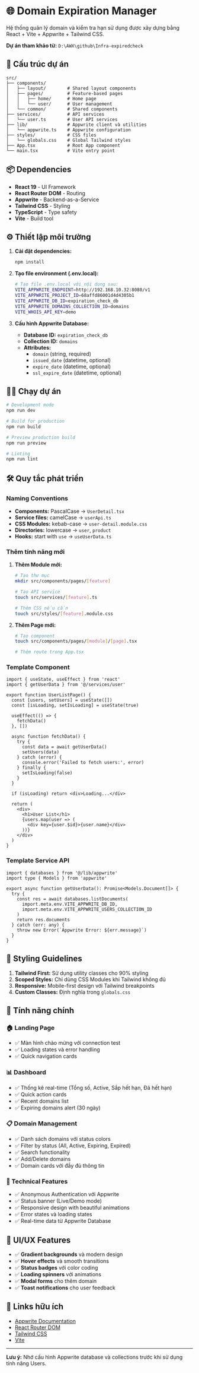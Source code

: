# 🌐 Domain Expiration Manager

Hệ thống quản lý domain và kiểm tra hạn sử dụng được xây dựng bằng React + Vite + Appwrite + Tailwind CSS.

**Dự án tham khảo từ:** `D:\AWX\github\Infra-expiredcheck`

## 🚀 Cấu trúc dự án

```
src/
├── components/
│   ├── layout/        # Shared layout components
│   ├── pages/         # Feature-based pages
│   │   ├── home/      # Home page
│   │   └── user/      # User management
│   └── common/        # Shared components
├── services/          # API services
│   └── user.ts        # User API services
├── lib/               # Appwrite client và utilities
│   └── appwrite.ts    # Appwrite configuration
├── styles/            # CSS files
│   └── globals.css    # Global Tailwind styles
├── App.tsx            # Root App component
└── main.tsx           # Vite entry point
```

## 📦 Dependencies

- **React 19** - UI Framework
- **React Router DOM** - Routing
- **Appwrite** - Backend-as-a-Service
- **Tailwind CSS** - Styling
- **TypeScript** - Type safety
- **Vite** - Build tool

## ⚙️ Thiết lập môi trường

1. **Cài đặt dependencies:**
   ```bash
   npm install
   ```

2. **Tạo file environment (.env.local):**
   ```bash
   # Tạo file .env.local với nội dung sau:
   VITE_APPWRITE_ENDPOINT=http://192.168.10.32:8080/v1
   VITE_APPWRITE_PROJECT_ID=68affd86001d4d4305b1
   VITE_APPWRITE_DB_ID=expiration_check_db
   VITE_APPWRITE_DOMAINS_COLLECTION_ID=domains
   VITE_WHOIS_API_KEY=demo
   ```

3. **Cấu hình Appwrite Database:**
   - **Database ID:** `expiration_check_db`
   - **Collection ID:** `domains`
   - **Attributes:**
     - `domain` (string, required)
     - `issued_date` (datetime, optional)
     - `expire_date` (datetime, optional)
     - `ssl_expire_date` (datetime, optional)

## 🏃‍♂️ Chạy dự án

```bash
# Development mode
npm run dev

# Build for production
npm run build

# Preview production build
npm run preview

# Linting
npm run lint
```

## 🛠️ Quy tắc phát triển

### Naming Conventions
- **Components:** PascalCase → `UserDetail.tsx`
- **Service files:** camelCase → `userApi.ts`
- **CSS Modules:** kebab-case → `user-detail.module.css`
- **Directories:** lowercase → `user`, `product`
- **Hooks:** start with `use` → `useUserData.ts`

### Thêm tính năng mới

1. **Thêm Module mới:**
   ```bash
   # Tạo thư mục
   mkdir src/components/pages/[feature]
   
   # Tạo API service
   touch src/services/[feature].ts
   
   # Thêm CSS nếu cần
   touch src/styles/[feature].module.css
   ```

2. **Thêm Page mới:**
   ```bash
   # Tạo component
   touch src/components/pages/[module]/[page].tsx
   
   # Thêm route trong App.tsx
   ```

### Template Component

```tsx
import { useState, useEffect } from 'react'
import { getUserData } from '@/services/user'

export function UserListPage() {
  const [users, setUsers] = useState([])
  const [isLoading, setIsLoading] = useState(true)

  useEffect(() => {
    fetchData()
  }, [])

  async function fetchData() {
    try {
      const data = await getUserData()
      setUsers(data)
    } catch (error) {
      console.error('Failed to fetch users:', error)
    } finally {
      setIsLoading(false)
    }
  }

  if (isLoading) return <div>Loading...</div>

  return (
    <div>
      <h1>User List</h1>
      {users.map(user => (
        <div key={user.$id}>{user.name}</div>
      ))}
    </div>
  )
}
```

### Template Service API

```tsx
import { databases } from '@/lib/appwrite'
import type { Models } from 'appwrite'

export async function getUserData(): Promise<Models.Document[]> {
  try {
    const res = await databases.listDocuments(
      import.meta.env.VITE_APPWRITE_DB_ID,
      import.meta.env.VITE_APPWRITE_USERS_COLLECTION_ID
    )
    return res.documents
  } catch (err: any) {
    throw new Error(`Appwrite Error: ${err.message}`)
  }
}
```

## 🎨 Styling Guidelines

1. **Tailwind First:** Sử dụng utility classes cho 90% styling
2. **Scoped Styles:** Chỉ dùng CSS Modules khi Tailwind không đủ
3. **Responsive:** Mobile-first design với Tailwind breakpoints
4. **Custom Classes:** Định nghĩa trong `globals.css`

## 📱 Tính năng chính

### 🏠 Landing Page
- ✅ Màn hình chào mừng với connection test
- ✅ Loading states và error handling
- ✅ Quick navigation cards

### 📊 Dashboard
- ✅ Thống kê real-time (Tổng số, Active, Sắp hết hạn, Đã hết hạn)
- ✅ Quick action cards
- ✅ Recent domains list  
- ✅ Expiring domains alert (30 ngày)

### 📋 Domain Management
- ✅ Danh sách domains với status colors
- ✅ Filter by status (All, Active, Expiring, Expired)
- ✅ Search functionality
- ✅ Add/Delete domains
- ✅ Domain cards với đầy đủ thông tin

### 🔧 Technical Features
- ✅ Anonymous Authentication với Appwrite
- ✅ Status banner (Live/Demo mode)
- ✅ Responsive design with beautiful animations
- ✅ Error states và loading states
- ✅ Real-time data từ Appwrite Database

## 🎨 UI/UX Features

- ✅ **Gradient backgrounds** và modern design
- ✅ **Hover effects** và smooth transitions  
- ✅ **Status badges** với color coding
- ✅ **Loading spinners** với animations
- ✅ **Modal forms** cho thêm domain
- ✅ **Toast notifications** cho user feedback

## 🔗 Links hữu ích

- [Appwrite Documentation](https://appwrite.io/docs)
- [React Router DOM](https://reactrouter.com/)
- [Tailwind CSS](https://tailwindcss.com/)
- [Vite](https://vite.dev/)

---

**Lưu ý:** Nhớ cấu hình Appwrite database và collections trước khi sử dụng tính năng Users.